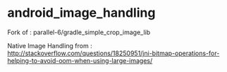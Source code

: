 android_image_handling
======================

Fork of : parallel-6/gradle_simple_crop_image_lib

Native Image Handling from : http://stackoverflow.com/questions/18250951/jni-bitmap-operations-for-helping-to-avoid-oom-when-using-large-images/

